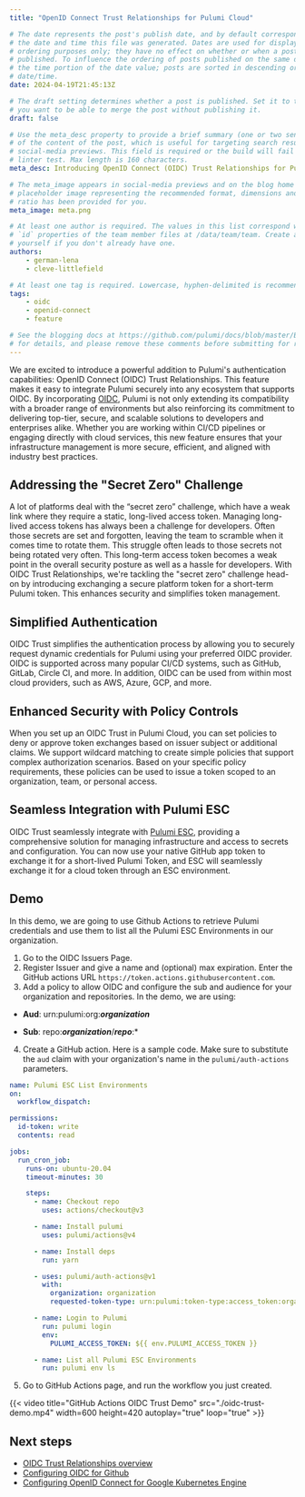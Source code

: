 ```yaml
---
title: "OpenID Connect Trust Relationships for Pulumi Cloud"

# The date represents the post's publish date, and by default corresponds with
# the date and time this file was generated. Dates are used for display and
# ordering purposes only; they have no effect on whether or when a post is
# published. To influence the ordering of posts published on the same date, use
# the time portion of the date value; posts are sorted in descending order by
# date/time.
date: 2024-04-19T21:45:13Z

# The draft setting determines whether a post is published. Set it to true if
# you want to be able to merge the post without publishing it.
draft: false

# Use the meta_desc property to provide a brief summary (one or two sentences)
# of the content of the post, which is useful for targeting search results or
# social-media previews. This field is required or the build will fail the
# linter test. Max length is 160 characters.
meta_desc: Introducing OpenID Connect (OIDC) Trust Relationships for Pulumi Cloud

# The meta_image appears in social-media previews and on the blog home page. A
# placeholder image representing the recommended format, dimensions and aspect
# ratio has been provided for you.
meta_image: meta.png

# At least one author is required. The values in this list correspond with the
# `id` properties of the team member files at /data/team/team. Create a file for
# yourself if you don't already have one.
authors:
    - german-lena
    - cleve-littlefield

# At least one tag is required. Lowercase, hyphen-delimited is recommended.
tags:
    - oidc
    - openid-connect
    - feature

# See the blogging docs at https://github.com/pulumi/docs/blob/master/BLOGGING.md
# for details, and please remove these comments before submitting for review.
---
```


We are excited to introduce a powerful addition to Pulumi's authentication capabilities: OpenID Connect (OIDC) Trust Relationships. This feature makes it easy to integrate Pulumi securely into any ecosystem that supports OIDC. By incorporating [OIDC](/docs/pulumi-cloud/oidc/client/), Pulumi is not only extending its compatibility with a broader range of environments but also reinforcing its commitment to delivering top-tier, secure, and scalable solutions to developers and enterprises alike. Whether you are working within CI/CD pipelines or engaging directly with cloud services, this new feature ensures that your infrastructure management is more secure, efficient, and aligned with industry best practices.

<!--more-->

## Addressing the "Secret Zero" Challenge

A lot of platforms deal with the “secret zero” challenge, which have a weak link where they require a static, long-lived access token. Managing long-lived access tokens has always been a challenge for developers. Often those secrets are set and forgotten, leaving the team to scramble when it comes time to rotate them. This struggle often leads to those secrets not being rotated very often. This long-term access token becomes a weak point in the overall security posture as well as a hassle for developers.  With OIDC Trust Relationships, we're tackling the "secret zero" challenge head-on by introducing exchanging a secure platform token for a short-term Pulumi token. This enhances security and simplifies token management.

## Simplified Authentication

OIDC Trust simplifies the authentication process by allowing you to securely request dynamic credentials for Pulumi using your preferred OIDC provider. OIDC is supported across many popular CI/CD systems, such as GitHub, GitLab, Circle CI, and more. In addition, OIDC can be used from within most cloud providers, such as AWS, Azure, GCP, and more.

## Enhanced Security with Policy Controls

When you set up an OIDC Trust in Pulumi Cloud, you can set policies to deny or approve token exchanges based on issuer subject or additional claims. We support wildcard matching to create simple policies that support complex authorization scenarios. Based on your specific policy requirements, these policies can be used to issue a token scoped to an organization, team, or personal access.

## Seamless Integration with Pulumi ESC

OIDC Trust seamlessly integrate with [Pulumi ESC](/docs/esc/), providing a comprehensive solution for managing infrastructure and access to secrets and configuration. You can now use your native GitHub app token to exchange it for a short-lived Pulumi Token, and ESC will seamlessly exchange it for a cloud token through an ESC environment.

## Demo

In this demo, we are going to use Github Actions to retrieve Pulumi credentials and use them to list all the Pulumi ESC Environments in our organization.

<!-- markdownlint-disable ol-prefix -->
1. Go to the OIDC Issuers Page.
2. Register Issuer and give a name and (optional) max expiration. Enter the GitHub actions URL `https://token.actions.githubusercontent.com`.
3. Add a policy to allow OIDC and configure the sub and audience for your organization and repositories. In the demo, we are using:

<!-- markdownlint-disable no-bare-urls -->
* **Aud**: urn:pulumi:org:***organization***

* **Sub**: repo:***organization***/***repo***:*
<!-- markdownlint-enable no-bare-urls -->
4. Create a GitHub action. Here is a sample code. Make sure to substitute the `aud` claim with your organization's name in the `pulumi/auth-actions` parameters.

<!-- markdownlint-disable code-block-style -->
```yaml
name: Pulumi ESC List Environments
on:
  workflow_dispatch:

permissions:
  id-token: write
  contents: read

jobs:
  run_cron_job:
    runs-on: ubuntu-20.04
    timeout-minutes: 30

    steps:
      - name: Checkout repo
        uses: actions/checkout@v3

      - name: Install pulumi
        uses: pulumi/actions@v4

      - name: Install deps
        run: yarn

      - uses: pulumi/auth-actions@v1
        with:
          organization: organization
          requested-token-type: urn:pulumi:token-type:access_token:organization

      - name: Login to Pulumi
        run: pulumi login
        env:
          PULUMI_ACCESS_TOKEN: ${{ env.PULUMI_ACCESS_TOKEN }}

      - name: List all Pulumi ESC Environments
        run: pulumi env ls
```
<!-- markdownlint-enable code-block-style -->
5. Go to GitHub Actions page, and run the workflow you just created.
<!-- markdownlint-enable ol-prefix -->
{{< video title="GitHub Actions OIDC Trust Demo" src="./oidc-trust-demo.mp4" width=600 height=420 autoplay="true" loop="true" >}}

## Next steps

* [OIDC Trust Relationships overview](/docs/pulumi-cloud/oidc/client/)
* [Configuring OIDC for Github](/docs/pulumi-cloud/oidc/client/github/)
* [Configuring OpenID Connect for Google Kubernetes Engine](/docs/pulumi-cloud/oidc/client/kubernetes-gke/)
